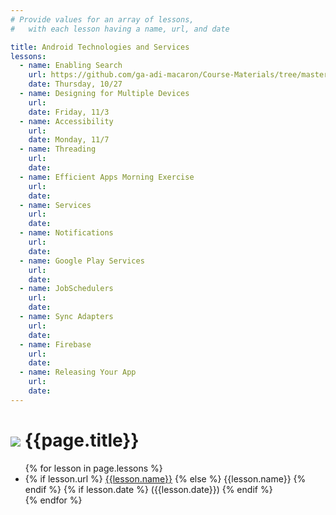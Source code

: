```yaml
---
# Provide values for an array of lessons,
#   with each lesson having a name, url, and date

title: Android Technologies and Services
lessons:
  - name: Enabling Search
    url: https://github.com/ga-adi-macaron/Course-Materials/tree/master/lessons/android-technologies-and-services/enable-search-lesson
    date: Thursday, 10/27
  - name: Designing for Multiple Devices
    url:
    date: Friday, 11/3
  - name: Accessibility
    url:
    date: Monday, 11/7
  - name: Threading
    url:
    date: 
  - name: Efficient Apps Morning Exercise
    url:
    date: 
  - name: Services
    url:
    date: 
  - name: Notifications
    url:
    date: 
  - name: Google Play Services
    url:
    date: 
  - name: JobSchedulers
    url:
    date: 
  - name: Sync Adapters
    url:
    date: 
  - name: Firebase
    url:
    date: 
  - name: Releasing Your App
    url:
    date: 
---
```


# ![](https://ga-dash.s3.amazonaws.com/production/assets/logo-9f88ae6c9c3871690e33280fcf557f33.png) {{page.title}}

<ul>
  {% for lesson in page.lessons %}
  <li>
    {% if lesson.url %}
      <a href="{{lesson.url}}">{{lesson.name}}</a>
    {% else %}
      {{lesson.name}}
    {% endif %}
    {% if lesson.date %}
      ({{lesson.date}})
    {% endif %}
  </li>
  {% endfor %}
</ul>
